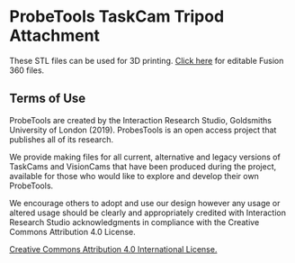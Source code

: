 # ProbeTools TaskCam Tripod Attachment

These STL files can be used for 3D printing. [Click here](https://myhub.autodesk360.com/ue2b58741/g/shares/SH7f1edQT22b515c761e39e362bc062bc64f?viewState=NoIgbgDAdAjCA0IDeAdEAXAngBwKZoC40ARXAZwEsBzAOzXjQEMyzd1C0B2RgMwBNOANgCsEALQAmGMIAcYgCw8JAIzEye8%2BWICcw3DEbLhIxoMZoAviAC6QA) for editable Fusion 360 files.

## Terms of Use
 
 ProbeTools are created by the Interaction Research Studio, Goldsmiths University of London (2019). ProbesTools is an open access project that publishes all of its research.  

We provide making files for all current, alternative and legacy versions of TaskCams and VisionCams that have been produced during the project, available for those who would like to explore and develop their own ProbeTools. 

We encourage others to adopt and use our design however any usage or altered usage should be clearly and appropriately credited with Interaction Research Studio acknowledgments in compliance with the Creative Commons Attribution 4.0 License.

[Creative Commons Attribution 4.0 International License.](https://creativecommons.org/licenses/by/4.0/)

